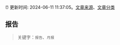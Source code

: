 :alarm_clock: 更新时间: 2024-06-11 11:37:05。[文章来源](/README.md)、[文章分类](/TAGS.md)

## 报告


> 关键字：`报告`、`月报`



